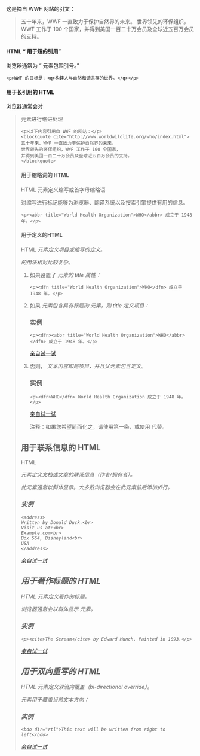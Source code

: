 这是摘自 WWF 网站的引文：

> 五十年来，WWF 一直致力于保护自然界的未来。 世界领先的环保组织，WWF 工作于 100 个国家，并得到美国一百二十万会员及全球近五百万会员的支持。

#### HTML <q> 用于短的引用

浏览器通常为 <q> 元素包围引号。

```
<p>WWF 的目标是：<q>构建人与自然和谐共存的世界。</q></p>
```

#### 用于长引用的 HTML <blockquote>

浏览器通常会对 <blockquote> 元素进行缩进处理

```
<p>以下内容引用自 WWF 的网站：</p>
<blockquote cite="http://www.worldwildlife.org/who/index.html">
五十年来，WWF 一直致力于保护自然界的未来。
世界领先的环保组织，WWF 工作于 100 个国家，
并得到美国一百二十万会员及全球近五百万会员的支持。
</blockquote>
```

#### 用于缩略词的 HTML <abbr>

HTML <abbr> 元素定义缩写或首字母缩略语

对缩写进行标记能够为浏览器、翻译系统以及搜索引擎提供有用的信息。

```
<p><abbr title="World Health Organization">WHO</abbr> 成立于 1948 年。</p>
```

#### 用于定义的HTML <dfn>

HTML <dfn> 元素定义项目或缩写的定义。

<dfn> 的用法相对比较复杂。

1. 如果设置了 <dfn> 元素的 title 属性：

   ```
   <p><dfn title="World Health Organization">WHO</dfn> 成立于 1948 年。</p>
   ```

2. 如果 <dfn> 元素包含具有标题的 <abbr> 元素，则 title 定义项目：

   ### 实例

   ```
   <p><dfn><abbr title="World Health Organization">WHO</abbr></dfn> 成立于 1948 年。</p>

   ```

   [亲自试一试](http://www.w3school.com.cn/tiy/t.asp?f=html_formatting_dfn_2)

3. 否则，<dfn> 文本内容即是项目，并且父元素包含定义。

   ### 实例

   ```
   <p><dfn>WHO</dfn> World Health Organization 成立于 1948 年。</p>

   ```

   [亲自试一试](http://www.w3school.com.cn/tiy/t.asp?f=html_formatting_dfn_3)

   注释：如果您希望简而化之，请使用第一条，或使用 <abbr> 代替。

## 用于联系信息的 HTML <address>

HTML *<address>* 元素定义文档或文章的联系信息（作者/拥有者）。

此元素通常以*斜体*显示。大多数浏览器会在此元素前后添加折行。

### 实例

```
<address>
Written by Donald Duck.<br> 
Visit us at:<br>
Example.com<br>
Box 564, Disneyland<br>
USA
</address>

```

[亲自试一试](http://www.w3school.com.cn/tiy/t.asp?f=html_formatting_address)

## 用于著作标题的 HTML <cite>

HTML *<cite>* 元素定义*著作的标题*。

浏览器通常会以斜体显示 <cite> 元素。

### 实例

```
<p><cite>The Scream</cite> by Edward Munch. Painted in 1893.</p>

```

[亲自试一试](http://www.w3school.com.cn/tiy/t.asp?f=html_formatting_cite)

## 用于双向重写的 HTML <bdo>

HTML *<bdo>* 元素定义双流向覆盖（bi-directional override）。

<bdo> 元素用于覆盖当前文本方向：

### 实例

```
<bdo dir="rtl">This text will be written from right to left</bdo>

```

[亲自试一试](http://www.w3school.com.cn/tiy/t.asp?f=html_formatting_bdo)